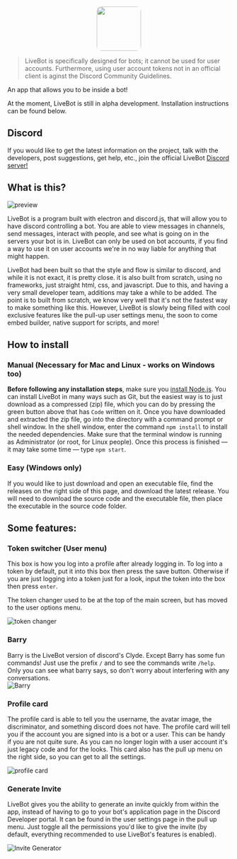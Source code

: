 <center><img src='resources/icons/logoLarge.svg' height='100px' style='border-radius: 10px;'/></center>

> LiveBot is specifically designed for bots; it cannot be used for user accounts. Furthermore, using user account tokens not in an official client is aginst the Discord Community Guidelines.

An app that allows you to be inside a bot!

At the moment, LiveBot is still in alpha development. Installation instructions can be found below.

## Discord
If you would like to get the latest information on the project, talk with the developers, post suggestions, get help, etc., join the official LiveBot [Discord server!](https://discord.gg/NG4rgqSgzx)

## What is this?
![preview](https://i.imgur.com/m0HvVmn.png)

LiveBot is a program built with electron and discord.js, that will allow you to have discord controlling a bot. You are able to view messages in channels, send messages, interact with people, and see what is going on in the servers your bot is in. LiveBot can only be used on bot accounts, if you find a way to use it on user accounts we're in no way liable for anything that might happen.

LiveBot had been built so that the style and flow is similar to discord, and while it is not exact, it is pretty close. it is also built from scratch, using no frameworks, just straight html, css, and javascript. Due to this, and having a very small developer team, additions may take a while to be added. The point is to built from scratch, we know very well that it's not the fastest way to make something like this. However, LiveBot is slowly being filled with cool exclusive features like the pull-up user settings menu, the soon to come embed builder, native support for scripts, and more!

## How to install
### Manual (Necessary for Mac and Linux - works on Windows too)
**Before following any installation steps**, make sure you [install Node.js](https://nodejs.org/en/).
You can install LiveBot in many ways such as Git, but the easiest way is to just download as a compressed (zip) file, which you can do by pressing the green button above that has `Code` written on it. Once you have downloaded and extracted the zip file, go into the directory with a command prompt or shell window. In the shell window, enter the command `npm install` to install the needed dependencies. Make sure that the terminal window is running as Administrator (or root, for Linux people). <!-- is this necessary? --> Once this process is finished — it may take some time — type `npm start`. 

### Easy (Windows only)
If you would like to just download and open an executable file, find the releases on the right side of this page, and download the latest release. You will need to download the source code and the executable file, then place the executable in the source code folder. 

## Some features:
### Token switcher (User menu)
This box is how you log into a profile after already logging in. To log into a token by default, put it into this box then press the save button. Otherwise if you are just logging into a token just for a look, input the token into the box then press `enter`.

The token changer used to be at the top of the main screen, but has moved to the user options menu.

![token changer](https://i.imgur.com/1rnEpQD.png)

### Barry
Barry is the LiveBot version of discord's Clyde. Except Barry has some fun commands! Just use the prefix `/` and to see the commands write `/help`. Only you can see what barry says, so don't worry about interfering with any conversations. <br>
![Barry](https://i.imgur.com/PGInuit.png)

### Profile card
The profile card is able to tell you the username, the avatar image, the discriminator, and something discord does not have. The profile card will tell you if the account you are signed into is a bot or a user. This can be handy if you are not quite sure. As you can no longer login with a user account it's just legacy code and for the looks. This card also has the pull up menu on the right side, so you can get to all the settings. <br>

![profile card](https://i.imgur.com/79NacEx.png)

### Generate Invite

LiveBot gives you the ability to generate an invite quickly from within the app, instead of having to go to your bot's application page in the Discord Developer portal. It can be found in the user settings page in the pull up menu. Just toggle all the permissions you'd like to give the invite (by default, everything recommended to use LiveBot's features is enabled). 

![Invite Generator](https://i.imgur.com/ggkyQtn.png)

